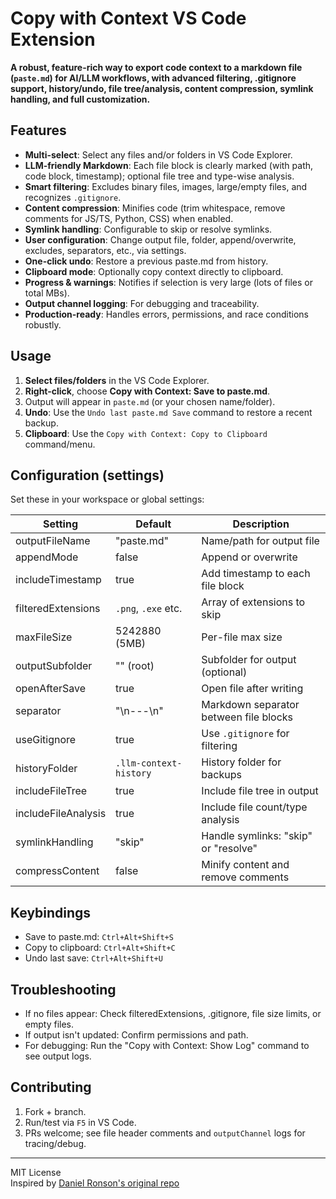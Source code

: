 # Copy with Context VS Code Extension

**A robust, feature-rich way to export code context to a markdown file (`paste.md`) for AI/LLM workflows, with advanced filtering, .gitignore support, history/undo, file tree/analysis, content compression, symlink handling, and full customization.**

## Features

- **Multi-select**: Select any files and/or folders in VS Code Explorer.
- **LLM-friendly Markdown**: Each file block is clearly marked (with path, code block, timestamp); optional file tree and type-wise analysis.
- **Smart filtering**: Excludes binary files, images, large/empty files, and recognizes `.gitignore`.
- **Content compression**: Minifies code (trim whitespace, remove comments for JS/TS, Python, CSS) when enabled.
- **Symlink handling**: Configurable to skip or resolve symlinks.
- **User configuration**: Change output file, folder, append/overwrite, excludes, separators, etc., via settings.
- **One-click undo**: Restore a previous paste.md from history.
- **Clipboard mode**: Optionally copy context directly to clipboard.
- **Progress & warnings**: Notifies if selection is very large (lots of files or total MBs).
- **Output channel logging**: For debugging and traceability.
- **Production-ready**: Handles errors, permissions, and race conditions robustly.

## Usage

1. **Select files/folders** in the VS Code Explorer.
2. **Right-click**, choose **Copy with Context: Save to paste.md**.
3. Output will appear in `paste.md` (or your chosen name/folder).
4. **Undo**: Use the `Undo last paste.md Save` command to restore a recent backup.
5. **Clipboard**: Use the `Copy with Context: Copy to Clipboard` command/menu.

## Configuration (settings)

Set these in your workspace or global settings:

| Setting                         | Default                 | Description                                 |
|----------------------------------|-------------------------|---------------------------------------------|
| outputFileName                   | "paste.md"              | Name/path for output file                   |
| appendMode                       | false                   | Append or overwrite                         |
| includeTimestamp                 | true                    | Add timestamp to each file block            |
| filteredExtensions               | `.png`, `.exe` etc.     | Array of extensions to skip                 |
| maxFileSize                      | 5242880 (5MB)           | Per-file max size                           |
| outputSubfolder                  | "" (root)               | Subfolder for output (optional)             |
| openAfterSave                    | true                    | Open file after writing                     |
| separator                        | "\n---\n"               | Markdown separator between file blocks      |
| useGitignore                     | true                    | Use `.gitignore` for filtering              |
| historyFolder                    | `.llm-context-history`  | History folder for backups                  |
| includeFileTree                  | true                    | Include file tree in output                 |
| includeFileAnalysis              | true                    | Include file count/type analysis            |
| symlinkHandling                  | "skip"                  | Handle symlinks: "skip" or "resolve"        |
| compressContent                  | false                   | Minify content and remove comments          |

## Keybindings

- Save to paste.md: `Ctrl+Alt+Shift+S`
- Copy to clipboard: `Ctrl+Alt+Shift+C`
- Undo last save: `Ctrl+Alt+Shift+U`

## Troubleshooting

- If no files appear: Check filteredExtensions, .gitignore, file size limits, or empty files.
- If output isn't updated: Confirm permissions and path.
- For debugging: Run the "Copy with Context: Show Log" command to see output logs.

## Contributing

1. Fork + branch.
2. Run/test via `F5` in VS Code.
3. PRs welcome; see file header comments and `outputChannel` logs for tracing/debug.

---

MIT License  
Inspired by [Daniel Ronson's original repo](https://github.com/Daniel-Ronson/copy-with-context)
